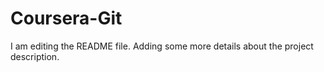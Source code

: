 # Coursera-Git

I am editing the README file. Adding some more details about the project description.
